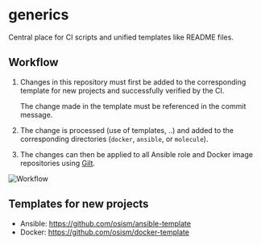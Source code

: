 # generics

Central place for CI scripts and unified templates like README
files.

## Workflow

1. Changes in this repository must first be added to the corresponding template 
   for new projects and successfully verified by the CI.

   The change made in the template must be referenced in the commit message.

2. The change is processed (use of templates, ..) and added to the corresponding
   directories (``docker``, ``ansible``, or ``molecule``).

3. The changes can then be applied to all Ansible role and Docker image repositories
   using [Gilt](https://github.com/metacloud/gilt).

![Workflow](https://raw.githubusercontent.com/osism/generics/master/images/workflow.png)

## Templates for new projects

* Ansible: https://github.com/osism/ansible-template
* Docker: https://github.com/osism/docker-template
